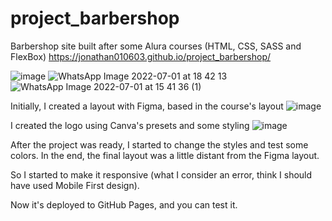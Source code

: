 # project_barbershop
Barbershop site built after some Alura courses (HTML, CSS, SASS and FlexBox)
https://jonathan010603.github.io/project_barbershop/

![image](https://user-images.githubusercontent.com/76676185/176953003-e026f087-8480-4514-b5aa-dc5d1bcf4df1.png)
![WhatsApp Image 2022-07-01 at 18 42 13](https://user-images.githubusercontent.com/76676185/176953024-8c021503-51cb-47ce-99a0-fef00391ff10.jpeg)
![WhatsApp Image 2022-07-01 at 15 41 36 (1)](https://user-images.githubusercontent.com/76676185/176953044-e6ff03d3-d646-4e65-bf5c-b0e821f42526.jpeg)

Initially, I created a layout with Figma, based in the course's layout
![image](https://user-images.githubusercontent.com/76676185/176953167-a608e381-42d0-401f-9e27-f8d93fcd95f7.png)

I created the logo using Canva's presets and some styling
![image](https://user-images.githubusercontent.com/76676185/176953850-322247a3-9c6c-445c-b298-4b13eeeb80f6.png)

After the project was ready, I started to change the styles and test some colors. In the end, the final layout was a little distant from the Figma layout.

So I started to make it responsive (what I consider an error, think I should have used Mobile First design).

Now it's deployed to GitHub Pages, and you can test it.

